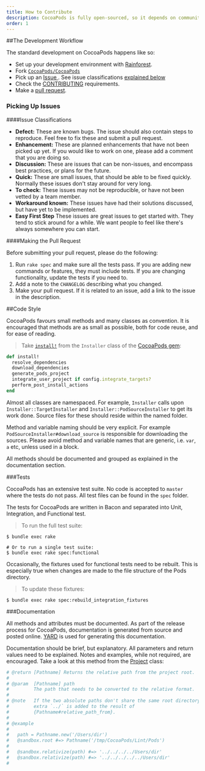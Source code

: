 ```yaml
---
title: How to Contribute
description: CocoaPods is fully open-sourced, so it depends on community contributions to get better. If you're looking to start working on CocoaPods, this is the place to start.
order: 1
---
```


##The Development Workflow

The standard development on CocoaPods happens like so:

- Set up your development environment with [Rainforest](https://github.com/CocoaPods/Rainforest).
- Fork [`CocoaPods/CocoaPods`](https://github.com/CocoaPods/CocoaPods/)
- Pick up an [Issue ](https://github.com/CocoaPods/CocoaPods/issues?page=1&state=open). See issue classifications [explained below](#issue-classifications)
- Check the [CONTRIBUTING](https://github.com/CocoaPods/CocoaPods/blob/master/CONTRIBUTING.md) requirements.
- Make a [pull request](#making-the-pull-request).

### Picking Up Issues

####Issue Classifications

- **Defect:** These are known bugs. The issue should also contain steps to reproduce. Feel free to fix these and submit a pull request.
- **Enhancement:** These are planned enhancements that have not been picked up yet. If you would like to work on one, please add a comment that you are doing so.
- **Discussion:** These are issues that can be non-issues, and encompass best practices, or plans for the future.
- **Quick:** These are small issues, that should be able to be fixed quickly. Normally these issues don't stay around for very long.
- **To check:** These issues may not be reproducible, or have not been vetted by a team member.
- **Workaround known:** These issues have had their solutions discussed, but have yet to be implemented.
- **Easy First Step** These issues are great issues to get started with. They tend to stick around for a while. We want people to feel like there's always somewhere you can start.

####Making the Pull Request

Before submitting your pull request, please do the following:

1. Run `rake spec` and make sure all the tests pass. If you are adding new commands or features, they must include tests. If you are changing functionality, update the tests if you need to.
2. Add a note to the `CHANGELOG` describing what you changed.
3. Make your pull request. If it is related to an issue, add a link to the issue in the description.

##Code Style

CocoaPods favours small methods and many classes as convention. It is encouraged that methods are as small as possible, both for code reuse, and for ease of reading.

> Take [`install!`](https://github.com/CocoaPods/CocoaPods/blob/master/lib/cocoapods/installer.rb#L85) from the `Installer` class of the [CocoaPods gem](https://github.com/CocoaPods/CocoaPods/blob/master/lib/cocoapods/installer.rb):

```ruby
def install!
  resolve_dependencies
  download_dependencies
  generate_pods_project
  integrate_user_project if config.integrate_targets?
  perform_post_install_actions
end
```
Almost all classes are namespaced. For example, `Installer` calls upon `Installer::TargetInstaller` and `Installer::PodSourceInstaller` to get its work done. Source files for these should reside within the named folder.

Method and variable naming should be very explicit. For example `PodSourceInstaller#download_source` is responsible for downloading the sources. Please avoid method and variable names that are generic, i.e. `var`, `a` etc, unless used in a block.

All methods should be documented and grouped as explained in the documentation section.

###Tests

CocoaPods has an extensive test suite. No code is accepted to `master` where the tests do not pass. All test files can be found in the `spec` folder.

The tests for CocoaPods are written in Bacon and separated into Unit, Integration, and Functional test.

> To run the full test suite:

```shell
$ bundle exec rake

# Or to run a single test suite:
$ bundle exec rake spec:functional
```

Occasionally, the fixtures used for functional tests need to be rebuilt. This is especially true when changes are made to the file structure of the Pods directory.

> To update these fixtures:

```shell
$ bundle exec rake spec:rebuild_integration_fixtures
```

###Documentation

All methods and attributes must be documented. As part of the release process for CocoaPods, documentation is generated from source and posted online. [YARD](http://yardoc.org/) is used for generating this documentation.

Documentation should be brief, but explanatory. All parameters and return values need to be explained. Notes and examples, while not required, are encouraged. Take a look at this method from the [Project](https://github.com/CocoaPods/CocoaPods/blob/master/lib/cocoapods/project.rb#L42) class:

```ruby
# @return [Pathname] Returns the relative path from the project root.
#
# @param  [Pathname] path
#         The path that needs to be converted to the relative format.
#
# @note   If the two absolute paths don't share the same root directory an
#         extra `../` is added to the result of
#         {Pathname#relative_path_from}.
#
# @example
#
#   path = Pathname.new('/Users/dir')
#   @sandbox.root #=> Pathname('/tmp/CocoaPods/Lint/Pods')
#
#   @sandbox.relativize(path) #=> '../../../../Users/dir'
#   @sandbox.relativize(path) #=> '../../../../../Users/dir'
#
```
